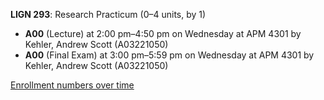 **LIGN 293**: Research Practicum (0–4 units, by 1)

- **A00** (Lecture) at 2:00 pm–4:50 pm on Wednesday at APM 4301 by Kehler, Andrew Scott (A03221050)
- **A00** (Final Exam) at 3:00 pm–5:59 pm on Wednesday at APM 4301 by Kehler, Andrew Scott (A03221050)

[Enrollment numbers over time](./LIGN293.tsv)
